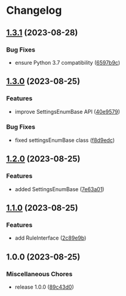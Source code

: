 # Changelog

## [1.3.1](https://github.com/snakemake/snakemake-interface-common/compare/v1.3.0...v1.3.1) (2023-08-28)


### Bug Fixes

* ensure Python 3.7 compatibility ([6597b9c](https://github.com/snakemake/snakemake-interface-common/commit/6597b9c42a8c09608bd32741fd7615128190a51a))

## [1.3.0](https://github.com/snakemake/snakemake-interface-common/compare/v1.2.0...v1.3.0) (2023-08-25)


### Features

* improve SettingsEnumBase API ([40e9579](https://github.com/snakemake/snakemake-interface-common/commit/40e95792ddf67d16ee49339a09d98e20df961e04))


### Bug Fixes

* fixed settingsEnumBase class ([f8d9edc](https://github.com/snakemake/snakemake-interface-common/commit/f8d9edc0b0aa503e9cb889d28003cfb01528e273))

## [1.2.0](https://github.com/snakemake/snakemake-interface-common/compare/v1.1.0...v1.2.0) (2023-08-25)


### Features

* added SettingsEnumBase ([7e63a01](https://github.com/snakemake/snakemake-interface-common/commit/7e63a01cac77111cdd8e23ccadbcb92812da7efa))

## [1.1.0](https://github.com/snakemake/snakemake-interface-common/compare/v1.0.0...v1.1.0) (2023-08-25)


### Features

* add RuleInterface ([2c89e9b](https://github.com/snakemake/snakemake-interface-common/commit/2c89e9bc5f6e286690e11559e7af5fdbda5be94c))

## 1.0.0 (2023-08-25)


### Miscellaneous Chores

* release 1.0.0 ([89c43d0](https://github.com/snakemake/snakemake-interface-common/commit/89c43d08dc03dc82a77f4b5eb80da24a9fb3a933))
